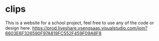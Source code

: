 # clips
This is a website for a school project, feel free to use any of the code or design here. https://prod.liveshare.vsengsaas.visualstudio.com/join?6603E6F326590F97A819FC552F459F09A8F8

